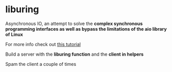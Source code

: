 # liburing

Asynchronous IO, an attempt to solve the __complex synchronous programming interfaces as well as bypass the limitations of the aio library of Linux__

For more info check out [this tutorial](https://unixism.net/loti/async_intro.html)

Build a server with the __liburing function__ and the __client in helpers__

Spam the client a couple of times